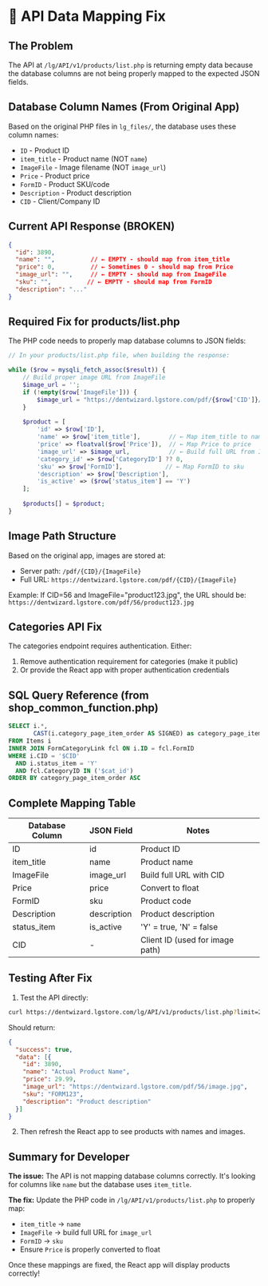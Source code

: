 # 🔧 API Data Mapping Fix

## The Problem
The API at `/lg/API/v1/products/list.php` is returning empty data because the database columns are not being properly mapped to the expected JSON fields.

## Database Column Names (From Original App)
Based on the original PHP files in `lg_files/`, the database uses these column names:
- `ID` - Product ID
- `item_title` - Product name (NOT `name`)
- `ImageFile` - Image filename (NOT `image_url`)
- `Price` - Product price
- `FormID` - Product SKU/code
- `Description` - Product description
- `CID` - Client/Company ID

## Current API Response (BROKEN)
```json
{
  "id": 3890,
  "name": "",          // ← EMPTY - should map from item_title
  "price": 0,          // ← Sometimes 0 - should map from Price
  "image_url": "",     // ← EMPTY - should map from ImageFile
  "sku": "",          // ← EMPTY - should map from FormID
  "description": "..."
}
```

## Required Fix for products/list.php

The PHP code needs to properly map database columns to JSON fields:

```php
// In your products/list.php file, when building the response:

while ($row = mysqli_fetch_assoc($result)) {
    // Build proper image URL from ImageFile
    $image_url = '';
    if (!empty($row['ImageFile'])) {
        $image_url = "https://dentwizard.lgstore.com/pdf/{$row['CID']}/{$row['ImageFile']}";
    }
    
    $product = [
        'id' => $row['ID'],
        'name' => $row['item_title'],        // ← Map item_title to name
        'price' => floatval($row['Price']),  // ← Map Price to price
        'image_url' => $image_url,           // ← Build full URL from ImageFile
        'category_id' => $row['CategoryID'] ?? 0,
        'sku' => $row['FormID'],            // ← Map FormID to sku
        'description' => $row['Description'],
        'is_active' => ($row['status_item'] == 'Y')
    ];
    
    $products[] = $product;
}
```

## Image Path Structure
Based on the original app, images are stored at:
- Server path: `/pdf/{CID}/{ImageFile}`
- Full URL: `https://dentwizard.lgstore.com/pdf/{CID}/{ImageFile}`

Example: If CID=56 and ImageFile="product123.jpg", the URL should be:
`https://dentwizard.lgstore.com/pdf/56/product123.jpg`

## Categories API Fix
The categories endpoint requires authentication. Either:
1. Remove authentication requirement for categories (make it public)
2. Or provide the React app with proper authentication credentials

## SQL Query Reference (from shop_common_function.php)
```sql
SELECT i.*, 
       CAST(i.category_page_item_order AS SIGNED) as category_page_item_order 
FROM Items i
INNER JOIN FormCategoryLink fcl ON i.ID = fcl.FormID
WHERE i.CID = '$CID' 
  AND i.status_item = 'Y'
  AND fcl.CategoryID IN ('$cat_id')
ORDER BY category_page_item_order ASC
```

## Complete Mapping Table

| Database Column | JSON Field | Notes |
|-----------------|------------|-------|
| ID | id | Product ID |
| item_title | name | Product name |
| ImageFile | image_url | Build full URL with CID |
| Price | price | Convert to float |
| FormID | sku | Product code |
| Description | description | Product description |
| status_item | is_active | 'Y' = true, 'N' = false |
| CID | - | Client ID (used for image path) |

## Testing After Fix

1. Test the API directly:
```bash
curl https://dentwizard.lgstore.com/lg/API/v1/products/list.php?limit=2
```

Should return:
```json
{
  "success": true,
  "data": [{
    "id": 3890,
    "name": "Actual Product Name",
    "price": 29.99,
    "image_url": "https://dentwizard.lgstore.com/pdf/56/image.jpg",
    "sku": "FORM123",
    "description": "Product description"
  }]
}
```

2. Then refresh the React app to see products with names and images.

## Summary for Developer

**The issue:** The API is not mapping database columns correctly. It's looking for columns like `name` but the database uses `item_title`.

**The fix:** Update the PHP code in `/lg/API/v1/products/list.php` to properly map:
- `item_title` → `name`
- `ImageFile` → build full URL for `image_url`
- `FormID` → `sku`
- Ensure `Price` is properly converted to float

Once these mappings are fixed, the React app will display products correctly!
